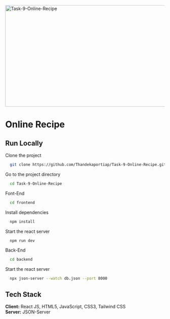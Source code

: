 <img src="https://socialify.git.ci/Thandekaportiap/Task-9-Online-Recipe/image?language=1&owner=1&name=1&stargazers=1&theme=Light" alt="Task-9-Online-Recipe" width="640" height="320" />
<h1>Online Recipe</h1>

## Run Locally
Clone the project
```bash
  git clone https://github.com/Thandekaportiap/Task-9-Online-Recipe.git
```
Go to the project directory
```bash
  cd Task-9-Online-Recipe
```
Font-End
```bash
  cd frontend
```
Install dependencies
```bash
  npm install
```
Start the react server
```bash
  npm run dev
```
Back-End
```bash
  cd backend
```
Start the react server
```bash
  npx json-server --watch db.json --port 8000
```
## Tech Stack
**Client:** React JS, HTML5, JavaScript, CSS3, Tailwind CSS<br/>
**Server:** JSON-Server
